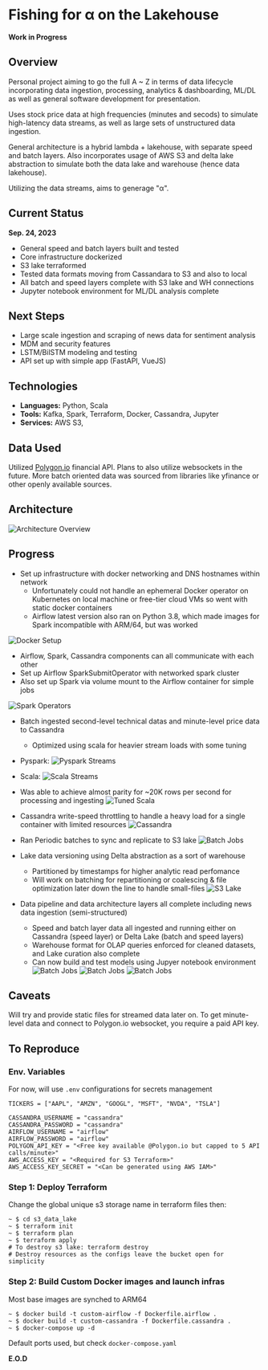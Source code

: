 # Fishing for α on the Lakehouse
**Work in Progress**
## Overview
Personal project aiming to go the full A ~ Z in terms of data lifecycle incorporating data ingestion, processing, analytics & dashboarding, ML/DL as well as general software development for presentation. 

Uses stock price data at high frequencies (minutes and secods) to simulate high-latency data streams, as well as large sets of unstructured data ingestion. 

General architecture is a hybrid lambda + lakehouse, with separate speed and batch layers. Also incorporates usage of AWS S3 and delta lake abstraction to simulate both the data lake and warehouse (hence data lakehouse).

Utilizing the data streams, aims to generage "α". 

## Current Status
**Sep. 24, 2023**
- General speed and batch layers built and tested
- Core infrastructure dockerized
- S3 lake terraformed 
- Tested data formats moving from Cassandara to S3 and also to local
- All batch and speed layers complete with S3 lake and WH connections
- Jupyter notebook environment for ML/DL analysis complete

## Next Steps
- Large scale ingestion and scraping of news data for sentiment analysis
- MDM and security features
- LSTM/BilSTM modeling and testing
- API set up with simple app (FastAPI, VueJS)

## Technologies
- **Languages:** Python, Scala
- **Tools:** Kafka, Spark, Terraform, Docker, Cassandra, Jupyter
- **Services:** AWS S3,

## Data Used
Utilized [Polygon.io](https://polygon.io) financial API. Plans to also utilize websockets in the future.
More batch oriented data was sourced from libraries like yfinance or other openly available sources. 

## Architecture
![Architecture Overview](images/architecture.png)

## Progress
- Set up infrastructure with docker networking and DNS hostnames within network
    - Unfortunately could not handle an ephemeral Docker operator on Kubernetes on local machine or free-tier cloud VMs so went with static docker containers
    - Airflow latest version also ran on Python 3.8, which made images for Spark incompatible with ARM/64, but was worked

![Docker Setup](images/docker.png)

- Airflow, Spark, Cassandra components can all communicate with each other
- Set up Airflow SparkSubmitOperator with networked spark cluster
- Also set up Spark via volume mount to the Airflow container for simple jobs

![Spark Operators](images/sparkOperator.png)

- Batch ingested second-level technical datas and minute-level price data to Cassandra
    - Optimized using scala for heavier stream loads with some tuning
- Pyspark:
![Pyspark Streams](images/stream_pyspark.png)
- Scala:
![Scala Streams](images/stream_scala.png)

- Was able to achieve almost parity for ~20K rows per second for processing and ingesting
![Tuned Scala](images/tuned_stream.png)

- Cassandra write-speed throttling to handle a heavy load for a single container with limited resources
![Cassandra](images/cassandra.png)

- Ran Periodic batches to sync and replicate to S3 lake
![Batch Jobs](images/batch.png)

- Lake data versioning using Delta abstraction as a sort of warehouse
    - Partitioned by timestamps for higher analytic read perfomance
    - Will work on batching for repartitioning or coalescing & file optimization later down the line to handle small-files
![S3 Lake](images/lake.png)

- Data pipeline and data architecture layers all complete including news data ingestion (semi-structured)
    - Speed and batch layer data all ingested and running either on Cassandra (speed layer) or Delta Lake (batch and speed layers)
    - Warehouse format for OLAP queries enforced for cleaned datasets, and Lake curation also complete
    - Can now build and test models using Jupyer notebook environment
![Batch Jobs](images/batch_complete.png)
![Batch Jobs](images/news_batch.png)
![Batch Jobs](images/notebook_sample.png)


## Caveats
Will try and provide static files for streamed data later on. 
To get minute-level data and connect to Polygon.io websocket, you require a paid API key.

## To Reproduce 
### Env. Variables
For now, will use `.env` configurations for secrets management
```
TICKERS = ["AAPL", "AMZN", "GOOGL", "MSFT", "NVDA", "TSLA"]

CASSANDRA_USERNAME = "cassandra"
CASSANDRA_PASSWORD = "cassandra"
AIRFLOW_USERNAME = "airflow"
AIRFLOW_PASSWORD = "airflow"
POLYGON_API_KEY = "<Free key available @Polygon.io but capped to 5 API calls/minute>"
AWS_ACCESS_KEY = "<Required for S3 Terraform>"
AWS_ACCESS_KEY_SECRET = "<Can be generated using AWS IAM>"
```
### Step 1: Deploy Terraform
Change the global unique s3 storage name in terraform files then:
```
~ $ cd s3_data_lake 
~ $ terraform init
~ $ terraform plan 
~ $ terraform apply
# To destroy s3 lake: terraform destroy
# Destroy resources as the configs leave the bucket open for simplicity
```
### Step 2: Build Custom Docker images and launch infras
Most base images are synched to ARM64 
```
~ $ docker build -t custom-airflow -f Dockerfile.airflow .
~ $ docker build -t custom-cassandra -f Dockerfile.cassandra .
~ $ docker-compose up -d
```
Default ports used, but check `docker-compose.yaml`

**E.O.D**
